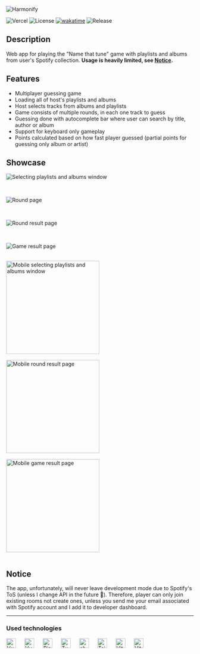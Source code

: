 ![Harmonify](./public/baner.png)

![Vercel](https://vercelbadge.vercel.app/api/marcinskic/harmonify)
![License](https://img.shields.io/github/license/kaczkadevteam/harmonify.svg)
[![wakatime](https://wakatime.com/badge/user/018b0ba7-22f9-4c17-bb49-ab8b3549faaf/project/018e86db-5637-47bf-9e7a-348e13a3a311.svg)](https://wakatime.com/badge/user/018b0ba7-22f9-4c17-bb49-ab8b3549faaf/project/018e86db-5637-47bf-9e7a-348e13a3a311)
![Release](https://img.shields.io/github/release/kaczkadevteam/harmonify.svg)

## Description

Web app for playing the "Name that tune" game with playlists and albums from user's Spotify collection.
**Usage is heavily limited, see [Notice](#notice).**

## Features

- Multiplayer guessing game
- Loading all of host's playlists and albums
- Host selects tracks from albums and playlists
- Game consists of multiple rounds, in each one track to guess
- Guessing done with autocomplete bar where user can search by title, author or album
- Support for keyboard only gameplay
- Points calculated based on how fast player guessed (partial points for guessing only album or artist)

## Showcase

![Selecting playlists and albums window](/public/showcase/selection.png)

</br>

![Round page](/public/showcase/game.png)

</br>

![Round result page](/public/showcase/guessed.png)

</br>

![Game result page](/public/showcase/result.png)

</br>

<img align="left" width="250" alt="Mobile selecting playlists and albums window" src="./public/showcase/mobileSelection.png" style="padding: 0 20px 16px 0"/>
<img align="left" width="250" alt="Mobile round result page" src="./public/showcase/mobileGuessed.png" style="padding: 0 20px 16px 0"/>
<img  width="250" alt="Mobile game result page" src="./public/showcase/mobileResult.png" style="padding: 0 20px 16px 0"/>

## Notice

The app, unfortunately, will never leave development mode due to Spotify's ToS (unless I change API in the future 🫣). Therefore, player can only join existing rooms not create ones, unless you send me your email associated with Spotify account and I add it to developer dashboard.

---

### Used technologies

[<img align="left" width="26" height="26" alt="Vue.js" src="https://api.iconify.design/devicon:vuejs.svg" style="padding: 0 20px 16px 0"/>](https://vuejs.org 'Vue.js')
[<img align="left" width="26" height="26" alt="VueUse" src="https://api.iconify.design/logos:vueuse.svg" style="padding: 0 20px 16px 0"/>](https://vueuse.org 'VueUse')
[<img align="left" width="26" height="26" alt="Pinia" src="https://api.iconify.design/logos:pinia.svg" style="padding: 0 20px 16px 0"/>](https://pinia.vuejs.org 'Pinia')
[<img align="left" width="26" height="26" alt="Typescript" src="https://api.iconify.design/devicon:typescript.svg" style="padding: 0 20px 16px 0"/>](https://www.typescriptlang.org 'Typescript')
[<img align="left" width="26" height="26" alt="shadcn-vue" src="https://api.iconify.design/simple-icons:shadcnui.svg?color=%2341b883" style="padding: 0 20px 16px 0"/>](https://www.shadcn-vue.com 'shadcn-vue')
[<img align="left" width="26" height="26" alt="TailwindCSS" src="https://api.iconify.design/devicon:tailwindcss.svg" style="padding: 0 20px 16px 0"/>](https://tailwindcss.com 'TailwindCSS')
[<img align="left" width="26" height="26" alt="Vite" src="https://api.iconify.design/devicon:vitejs.svg" style="padding: 0 20px 16px 0"/>](https://vitejs.dev/ 'Vite')
[<img align="left" width="26" height="26" alt="Vitest" src="https://api.iconify.design/devicon:vitest.svg" style="padding: 0 20px 16px 0"/>](https://vitest.dev 'Vitest')
